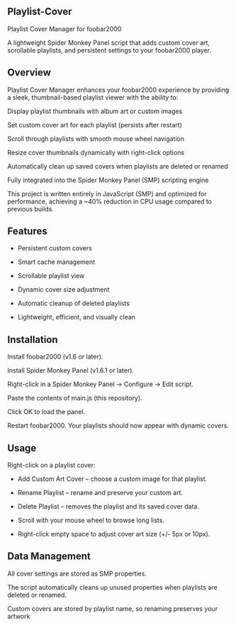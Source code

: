 ## Playlist-Cover
Playlist Cover Manager for foobar2000

A lightweight Spider Monkey Panel script that adds custom cover art, scrollable playlists, and persistent settings to your foobar2000 player.

## Overview

Playlist Cover Manager enhances your foobar2000 experience by providing a sleek, thumbnail-based playlist viewer with the ability to:

Display playlist thumbnails with album art or custom images

Set custom cover art for each playlist (persists after restart)

Scroll through playlists with smooth mouse wheel navigation

Resize cover thumbnails dynamically with right-click options

Automatically clean up saved covers when playlists are deleted or renamed

Fully integrated into the Spider Monkey Panel (SMP) scripting engine

This project is written entirely in JavaScript (SMP) and optimized for performance, achieving a ~40% reduction in CPU usage compared to previous builds.

## Features

- Persistent custom covers

- Smart cache management

- Scrollable playlist view

- Dynamic cover size adjustment

- Automatic cleanup of deleted playlists

- Lightweight, efficient, and visually clean

## Installation

Install foobar2000
 (v1.6 or later).

Install Spider Monkey Panel
 (v1.6.1 or later).

Right-click in a Spider Monkey Panel → Configure → Edit script.

Paste the contents of main.js (this repository).

Click OK to load the panel.

Restart foobar2000. Your playlists should now appear with dynamic covers.

## Usage

Right-click on a playlist cover:

 - Add Custom Art Cover – choose a custom image for that playlist.

-  Rename Playlist – rename and preserve your custom art.

-  Delete Playlist – removes the playlist and its saved cover data.

- Scroll with your mouse wheel to browse long lists.

- Right-click empty space to adjust cover art size (+/- 5px or 10px).

 ## Data Management

All cover settings are stored as SMP properties.

The script automatically cleans up unused properties when playlists are deleted or renamed.

Custom covers are stored by playlist name, so renaming preserves your artwork
